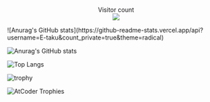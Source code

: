 ### 

<p align="center"> 
  Visitor count<br>
  <img src="https://profile-counter.glitch.me/E-taku/count.svg" />
</p>
![Anurag's GitHub stats](https://github-readme-stats.vercel.app/api?username=E-taku&count_private=true&theme=radical)

![Anurag's GitHub stats](https://github-readme-stats.vercel.app/api?username=E-taku&count_private=true&show_icons=true&theme=radical)

![Top Langs](https://github-readme-stats.vercel.app/api/top-langs/?username=E-taku&count_private=true&theme=onedark&layout=compact)

![trophy](https://github-profile-trophy.vercel.app/?username=E-taku&row=1&column=8&theme=algolia)

![AtCoder Trophies](https://atcoder-trophies.vercel.app/api/v1/atcoder?username=E_taku&theme=radical)

<!--
**E-taku/E-taku** is a ✨ _special_ ✨ repository because its `README.md` (this file) appears on your GitHub profile.

Here are some ideas to get you started:

- 🔭 I’m currently working on ...
- 🌱 I’m currently learning ...
- 👯 I’m looking to collaborate on ...
- 🤔 I’m looking for help with ...
- 💬 Ask me about ...
- 📫 How to reach me: ...
- 😄 Pronouns: ...
- ⚡ Fun fact: ...
-->
